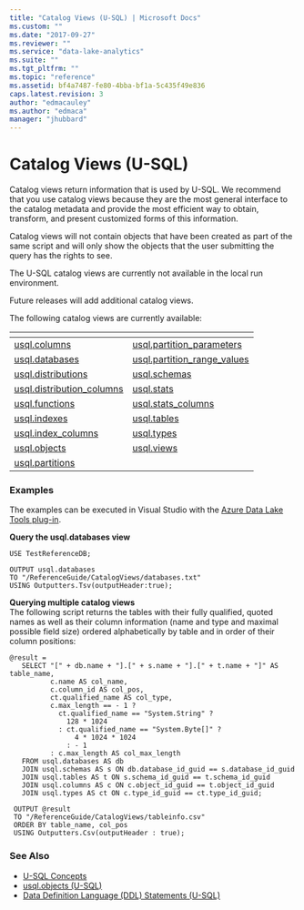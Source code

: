 ```yaml
---
title: "Catalog Views (U-SQL) | Microsoft Docs"
ms.custom: ""
ms.date: "2017-09-27"
ms.reviewer: ""
ms.service: "data-lake-analytics"
ms.suite: ""
ms.tgt_pltfrm: ""
ms.topic: "reference"
ms.assetid: bf4a7487-fe80-4bba-bf1a-5c435f49e836
caps.latest.revision: 3
author: "edmacauley"
ms.author: "edmaca"
manager: "jhubbard"
---
```

# Catalog Views (U-SQL)
Catalog views return information that is used by U-SQL. We recommend that you use catalog views because they are the most general interface to the catalog metadata and provide the most efficient way to obtain, transform, and present customized forms of this information.

Catalog views will not contain objects that have been created as part of the same script and will only show the objects that the user submitting the query has the rights to see.

The U-SQL catalog views are currently not available in the local run environment.

Future releases will add additional catalog views.

The following catalog views are currently available:  

|<a></a>|<a></a>|  
|--|--| 
[usql.columns](usql-columns-u-sql.md)     |[usql.partition_parameters](usql-partition-parameters-u-sql.md)         
[usql.databases](usql-databases-u-sql.md)     |[usql.partition_range_values](usql-partition-range-values-u-sql.md)         
[usql.distributions](usql-distributions-u-sql.md)     |[usql.schemas](usql-schemas-u-sql.md)         
[usql.distribution_columns](usql-distribution-columns-u-sql.md)     |[usql.stats](usql-stats-u-sql.md)         
[usql.functions](usql-functions-u-sql.md)     |[usql.stats_columns](usql-stats-columns-u-sql.md)         
[usql.indexes](usql-indexes-u-sql.md)     |[usql.tables](usql-tables-u-sql.md)         
[usql.index_columns](usql-index-columns-u-sql.md)     |[usql.types](usql-types-u-sql.md)         
[usql.objects](usql-objects-u-sql.md)     | [usql.views](usql-views-u-sql.md)        
[usql.partitions](usql-partitions-u-sql.md)||


### Examples
The examples can be executed in Visual Studio with the [Azure Data Lake Tools plug-in](https://www.microsoft.com/download/details.aspx?id=49504). 


**Query the usql.databases view**
```
USE TestReferenceDB;

OUTPUT usql.databases
TO "/ReferenceGuide/CatalogViews/databases.txt"
USING Outputters.Tsv(outputHeader:true);
```

**Querying multiple catalog views**  
The following script returns the tables with their fully qualified, quoted names as well as their column information (name and type and maximal possible field size) ordered alphabetically by table and in order of their column positions:
```
@result =
   SELECT "[" + db.name + "].[" + s.name + "].[" + t.name + "]" AS table_name,
          c.name AS col_name,
          c.column_id AS col_pos,
          ct.qualified_name AS col_type,
          c.max_length == - 1 ? 
            ct.qualified_name == "System.String" ? 
              128 * 1024 
            : ct.qualified_name == "System.Byte[]" ? 
                4 * 1024 * 1024 
              : - 1 
          : c.max_length AS col_max_length
   FROM usql.databases AS db 
   JOIN usql.schemas AS s ON db.database_id_guid == s.database_id_guid
   JOIN usql.tables AS t ON s.schema_id_guid == t.schema_id_guid
   JOIN usql.columns AS c ON c.object_id_guid == t.object_id_guid
   JOIN usql.types AS ct ON c.type_id_guid == ct.type_id_guid;

 OUTPUT @result
 TO "/ReferenceGuide/CatalogViews/tableinfo.csv"
 ORDER BY table_name, col_pos
 USING Outputters.Csv(outputHeader : true);
```


### See Also
* [U-SQL Concepts ](u-sql-concepts.md)   
* [usql.objects (U-SQL)](usql-objects-u-sql.md)
* [Data Definition Language (DDL) Statements (U-SQL)](data-definition-language-ddl-statements-u-sql.md)

